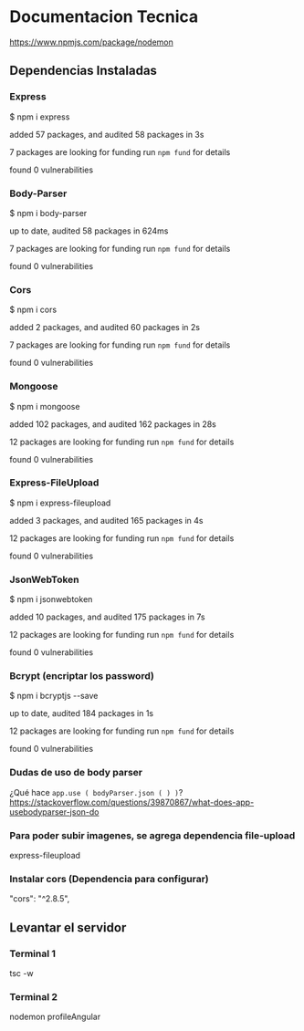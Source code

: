 # Documentacion Tecnica


https://www.npmjs.com/package/nodemon

## Dependencias Instaladas

### Express
$ npm i express

added 57 packages, and audited 58 packages in 3s

7 packages are looking for funding
  run `npm fund` for details

found 0 vulnerabilities

### Body-Parser
$ npm i body-parser

up to date, audited 58 packages in 624ms

7 packages are looking for funding
  run `npm fund` for details

found 0 vulnerabilities

### Cors 
$ npm i cors

added 2 packages, and audited 60 packages in 2s

7 packages are looking for funding
  run `npm fund` for details

found 0 vulnerabilities

### Mongoose
$ npm i mongoose

added 102 packages, and audited 162 packages in 28s

12 packages are looking for funding
  run `npm fund` for details

found 0 vulnerabilities

### Express-FileUpload
$ npm i express-fileupload

added 3 packages, and audited 165 packages in 4s

12 packages are looking for funding
  run `npm fund` for details

found 0 vulnerabilities

### JsonWebToken
$ npm i jsonwebtoken

added 10 packages, and audited 175 packages in 7s

12 packages are looking for funding
  run `npm fund` for details

found 0 vulnerabilities

### Bcrypt (encriptar los password)
$ npm i bcryptjs --save

up to date, audited 184 packages in 1s

12 packages are looking for funding
  run `npm fund` for details

found 0 vulnerabilities

### Dudas de uso de body parser
¿Qué hace `app.use ( bodyParser.json ( ) )`?
https://stackoverflow.com/questions/39870867/what-does-app-usebodyparser-json-do


### Para poder subir imagenes, se agrega dependencia file-upload
express-fileupload


### Instalar cors (Dependencia para configurar)
  "cors": "^2.8.5",


## Levantar el servidor
### Terminal 1
tsc -w
### Terminal 2
nodemon profileAngular
